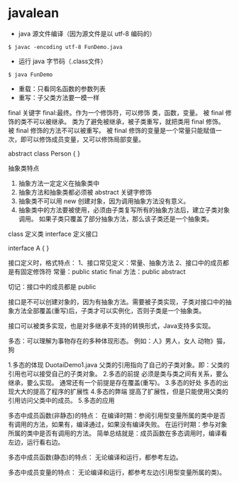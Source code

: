 # javalean

* java 源文件编译（因为源文件是以 utf-8 编码的）

```
$ javac -encoding utf-8 FunDemo.java
```

* 运行 java 字节码（.class文件）

```
$ java FunDemo
```

* 重载：只看同名函数的参数列表
* 重写：子父类方法要一模一样

final 关键字
final:最终。作为一个修饰符，可以修饰 类，函数，变量。
被 final 修饰的类不可以被继承。
类为了避免被继承，被子类重写，就把类用 final 修饰。
被 final 修饰的方法不可以被重写。
被 final 修饰的变量是一个常量只能赋值一次，即可以修饰成员变量，又可以修饰局部变量。

abstract class Person
{
}

抽象类特点
1. 抽象方法一定定义在抽象类中
2. 抽象方法和抽象类都必须被 abstract 关键字修饰
3. 抽象类不可以用 new 创建对象，因为调用抽象方法没有意义。
4. 抽象类中的方法要被使用，必须由子类复写所有的抽象方法后，建立子类对象调用。
   如果子类只覆盖了部分抽象方法，那么该子类还是一个抽象类。


class 定义类
interface 定义接口

interface A 
{
}

接口定义时，格式特点：
1、接口常见定义：常量、抽象方法
2、接口中的成员都是有固定修饰符
    常量：public static final
    方法：public abstract

切记：接口中的成员都是 public

接口是不可以创建对象的，因为有抽象方法。需要被子类实现，子类对接口中的抽象方法全部覆盖(重写)后，子类才可以实例化，否则子类是一个抽象类。

接口可以被类多实现，也是对多继承不支持的转换形式，Java支持多实现。

多态：可以理解为事物存在的多种体现形态。
例如：人》男人，女人   动物》猫，狗

1.多态的体现 DuotaiDemo1.java
    父类的引用指向了自己的子类对象。即：父类的引用也可以接受自己的子类对象。
2.多态的前提
    必须是类与类之间有关系，要么继承，要么实现。
    通常还有一个前提是存在覆盖(重写)。
3.多态的好处
    多态的出现大大的提高了程序的扩展性
4.多态的弊端
    提高了扩展性，但是只能使用父类的引用访问父类中的成员。
5.多态的应用

多态中成员函数(非静态)的特点：
在编译时期：参阅引用型变量所属的类中是否有调用的方法，如果有，编译通过，如果没有编译失败。
在运行时期：参与对象所属的类中是否有调用的方法。
简单总结就是：成员函数在多态调用时，编译看左边，运行看右边。

多态中成员函数(静态)的特点：
无论编译和运行，都参考左边。

多态中成员变量的特点：
无论编译和运行，都参考左边(引用型变量所属的类)。


